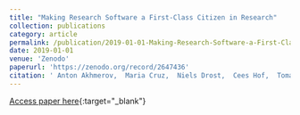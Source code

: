 ```yaml
---
title: "Making Research Software a First-Class Citizen in Research"
collection: publications
category: article
permalink: /publication/2019-01-01-Making-Research-Software-a-First-Class-Citizen-in-Research
date: 2019-01-01
venue: 'Zenodo'
paperurl: 'https://zenodo.org/record/2647436'
citation: ' Anton Akhmerov,  Maria Cruz,  Niels Drost,  Cees Hof,  Tomas Knapen,  Mateusz Kuzak,  Carlos Martinez-Ortiz,  Yasemin Velden, &quot;Making Research Software a First-Class Citizen in Research.&quot; Zenodo, 2019.'
---
```

[Access paper here](https://zenodo.org/record/2647436){:target="_blank"}
